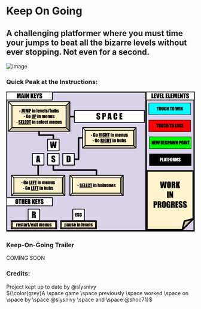 # Keep On Going
## A challenging platformer where you must time your jumps to beat all the bizarre levels without ever stopping. Not even for a second.
![image](https://github.com/shoc71/Keep-On-Going/assets/47337807/3daa8adf-aa7a-4193-ac13-eb5ce8c3d7f0)

### Quick Peak at the Instructions:
![alt text](https://github.com/shoc71/Keep-On-Going/blob/main/Keep%20On%20Going/assets/images/instructions/InstructionsClass.png)

### Keep-On-Going Trailer
COMING SOON

### Credits: 
Project kept up to date by @slysnivy    
${\color{grey}A \space game \space previously \space worked \space on \space by \space @slysnivy \space and \space @shoc71}$ 
